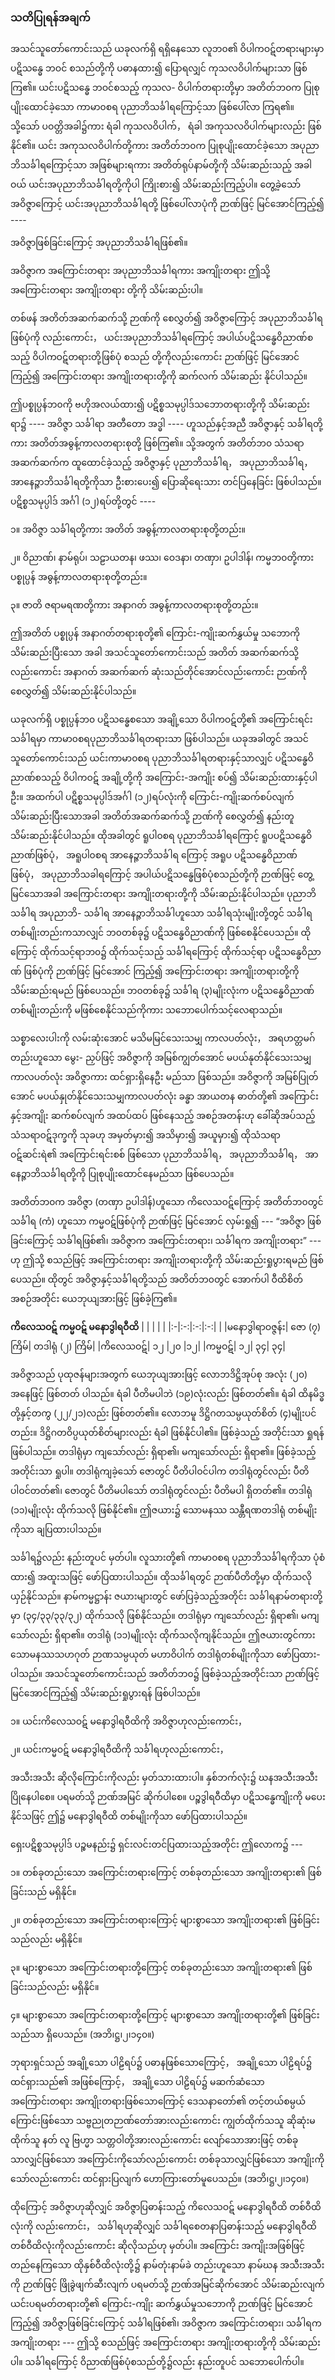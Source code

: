 ### သတိပြုရန်အချက်

အသင်သူတော်ကောင်းသည် ယခုလက်ရှိ ရရှိနေသော လူဘ၀၏ ဝိပါကဝဋ်တရားများမှာ ပဋိသန္ဓေ ဘဝင်
စသည်တို့ကို ပဓာနထား၍ ပြောရလျှင် ကုသလဝိပါက်များသာ ဖြစ်ကြ၏။ ယင်းပဋိသန္ဓေ ဘဝင်စသည့် ကုသလ-
ဝိပါက်တရားတို့မှာ အတိတ်ဘ၀က ပြုစုပျိုးထောင်ခဲ့သော ကာမာ၀စရ ပုညာဘိသင်္ခါရကြောင့်သာ ဖြစ်ပေါ်လာ
ကြရ၏။ သို့သော် ပဝတ္တိအခါ၌ကား ရံခါ ကုသလဝိပါက်， ရံခါ အကုသလဝိပါက်များလည်း ဖြစ်နိုင်၏။ ယင်း
အကုသလဝိပါက်တို့ကား အတိတ်ဘ၀က ပြုစုပျိုးထောင်ခဲ့သော အပုညာဘိသင်္ခါရကြောင့်သာ အဖြစ်များရကား
အတိတ်ရုပ်နာမ်တို့ကို သိမ်းဆည်းသည့် အခါဝယ် ယင်းအပုညာဘိသင်္ခါရတို့ကိုပါ ကြိုးစား၍ သိမ်းဆည်းကြည့်ပါ။
တွေ့ခဲ့သော် အဝိဇ္ဇာကြောင့် ယင်းအပုညာဘိသင်္ခါရတို့ ဖြစ်ပေါ်လာပုံကို ဉာဏ်ဖြင့် မြင်အောင်ကြည့်၍ ----

အဝိဇ္ဇာဖြစ်ခြင်းကြောင့် အပုညာဘိသင်္ခါရဖြစ်၏။

အဝိဇ္ဇာက အကြောင်းတရား အပုညာဘိသင်္ခါရကား အကျိုးတရား ဤသို့ အကြောင်းတရား အကျိုးတရား
တို့ကို သိမ်းဆည်းပါ။

တစ်ဖန် အတိတ်အဆက်ဆက်သို့ ဉာဏ်ကို စေလွှတ်၍ အဝိဇ္ဇာကြောင့် အပုညာဘိသင်္ခါရဖြစ်ပုံကို
လည်းကောင်း， ယင်းအပုညာဘိသင်္ခါရကြောင့် အပါယ်ပဋိသန္ဓေဝိညာဏ်စသည့် ဝိပါကဝဋ်တရားတို့ဖြစ်ပုံ စသည်
တို့ကိုလည်းကောင်း ဉာဏ်ဖြင့် မြင်အောင်ကြည့်၍ အကြောင်းတရား အကျိုးတရားတို့ကို ဆက်လက် သိမ်းဆည်း
နိုင်ပါသည်။

ဤပစ္စုပ္ပန်ဘ၀ကို ဗဟိုအလယ်ထား၍ ပဋိစ္စသမုပ္ပါဒ်သဘောတရားတို့ကို သိမ်းဆည်းရာ၌ ---- အဝိဇ္ဇာ
သင်္ခါရာ အတီတော အဒ္ဓါ ---- ဟူသည်နှင့်အညီ အဝိဇ္ဇာနှင့် သင်္ခါရတို့ကား အတိတ်အဓွန့်ကာလတရားစုတို့
ဖြစ်ကြ၏။ သို့အတွက် အတိတ်ဘ၀ သံသရာအဆက်ဆက်က ထူထောင်ခဲ့သည့် အဝိဇ္ဇာနှင့် ပုညာဘိသင်္ခါရ，
အပုညာဘိသင်္ခါရ， အာနေဉ္ဇာဘိသင်္ခါရတို့ကိုသာ ဦးစားပေး၍ ပြောဆိုရေးသား တင်ပြနေခြင်း ဖြစ်ပါသည်။
ပဋိစ္စသမုပ္ပါဒ် အင်္ဂါ (၁၂)ရပ်တို့တွင် ----

၁။ အဝိဇ္ဇာ သင်္ခါရတို့ကား အတိတ် အဓွန့်ကာလတရားစုတို့တည်း။

၂။ ဝိညာဏ်၊ နာမ်ရုပ်၊ သဠာယတန၊ ဖဿ၊ ဝေဒနာ၊ တဏှာ၊ ဥပါဒါန်၊ ကမ္မဘ၀တို့ကား ပစ္စုပ္ပန်
အဓွန့်ကာလတရားစုတို့တည်း။

၃။ ဇာတိ ဇရာမရဏတို့ကား အနာဂတ် အဓွန့်ကာလတရားစုတို့တည်း။

ဤအတိတ် ပစ္စုပ္ပန် အနာဂတ်တရားစုတို့၏ ကြောင်း-ကျိုးဆက်နွှယ်မှု သဘောကို သိမ်းဆည်းပြီးသော
အခါ အသင်သူတော်ကောင်းသည် အတိတ် အဆက်ဆက်သို့လည်းကောင်း အနာဂတ် အဆက်ဆက်
ဆုံးသည်တိုင်အောင်လည်းကောင်း ဉာဏ်ကိုစေလွှတ်၍ သိမ်းဆည်းနိုင်ပါသည်။

ယခုလက်ရှိ ပစ္စုပ္ပန်ဘ၀ ပဋိသန္ဓေစသော အချို့သော ဝိပါကဝဋ်တို့၏ အကြောင်းရင်း သင်္ခါရမှာ
ကာမာ၀စရပုညာဘိသင်္ခါရတရားသာ ဖြစ်ပါသည်။ ယခုအခါတွင် အသင်သူတော်ကောင်းသည် ယင်းကာမာ၀စရ
ပုညာဘိသင်္ခါရတရားနှင့်သာလျှင် ပဋိသန္ဓေဝိညာဏ်စသည့် ဝိပါကဝဋ် အချို့တို့ကို အကြောင်း-အကျိုး
စပ်၍ သိမ်းဆည်းထားနှင့်ပါဦး။ အထက်ပါ ပဋိစ္စသမုပ္ပါဒ်အင်္ဂါ (၁၂)ရပ်လုံးကို ကြောင်း-ကျိုးဆက်စပ်လျက်
သိမ်းဆည်းပြီးသောအခါ အတိတ်အဆက်ဆက်သို့ ဉာဏ်ကို စေလွှတ်၍ နည်းတူ သိမ်းဆည်းနိုင်ပါသည်။
ထိုအခါတွင် ရူပါ၀စရ ပုညာဘိသင်္ခါရကြောင့် ရူပပဋိသန္ဓေဝိညာဏ်ဖြစ်ပုံ， အရူပါ၀စရ အာနေဉ္ဇာဘိသင်္ခါရ
ကြောင့် အရူပ ပဋိသန္ဓေဝိညာဏ်ဖြစ်ပုံ， အပုညာဘိသခါရကြောင့် အပါယ်ပဋိသန္ဓေဖြစ်ပုံစသည်တို့ကို ဉာဏ်ဖြင့်
တွေ့မြင်သောအခါ အကြောင်းတရား အကျိုးတရားတို့ကို သိမ်းဆည်းနိုင်ပါသည်။ ပုညာဘိသင်္ခါရ အပုညာဘိ-
သင်္ခါရ အာနေဉ္ဇာဘိသင်္ခါဟူသော သင်္ခါရသုံးမျိုးတို့တွင် သင်္ခါရတစ်မျိုးတည်းကသာလျှင် ဘ၀တစ်ခု၌
ပဋိသန္ဓေဝိညာဏ်ကို ဖြစ်စေနိုင်ပေသည်။ ထိုကြောင့် ထိုက်သင့်ရာဘ၀၌ ထိုက်သင့်သည့် သင်္ခါရကြောင့်
ထိုက်သင့်ရာ ပဋိသန္ဓေဝိညာဏ် ဖြစ်ပုံကို ဉာဏ်ဖြင့် မြင်အောင် ကြည့်၍ အကြောင်းတရား အကျိုးတရားတို့ကို
သိမ်းဆည်းရမည် ဖြစ်ပေသည်။ ဘ၀တစ်ခု၌ သင်္ခါရ (၃)မျိုးလုံးက ပဋိသန္ဓေဝိညာဏ် တစ်မျိုးတည်းကို
မဖြစ်စေနိုင်သည်ကိုကား သဘောပေါက်သင့်လေရာသည်။

သစ္စာလေးပါးကို လမ်းဆုံးအောင် မသိမမြင်သေးသမျှ ကာလပတ်လုံး， အရဟတ္တမဂ်တည်းဟူသော မွေး-
ညှပ်ဖြင့် အဝိဇ္ဇာကို အမြစ်ကျွတ်အောင် မပယ်နုတ်နိုင်သေးသမျှ ကာလပတ်လုံး အဝိဇ္ဇာကား ထင်ရှားရှိနေဦး
မည်သာ ဖြစ်သည်။ အဝိဇ္ဇာကို အမြစ်ပြုတ်အောင် မပယ်နှုတ်နိုင်သေးသမျှကာလပတ်လုံး ခန္ဓာ အာယတန
ဓာတ်တို့၏ အကြောင်းနှင့်အကျိုး ဆက်စပ်လျက် အထပ်ထပ် ဖြစ်နေသည့် အစဉ်အတန်းဟု ခေါ်ဆိုအပ်သည့်
သံသရာဝဋ်ဒုက္ခကို သုခဟု အမှတ်မှား၍ အသိမှား၍ အယူမှား၍ ထိုသံသရာဝဋ်ဆင်းရဲ၏ အကြောင်းရင်းစစ်
ဖြစ်သော ပုညာဘိသင်္ခါရ， အပုညာဘိသင်္ခါရ， အာနေဉ္ဇာဘိသင်္ခါရတို့ကို ပြုစုပျိုးထောင်နေမည်သာ ဖြစ်ပေသည်။

အတိတ်ဘ၀က အဝိဇ္ဇာ (တဏှာ ဥပါဒါန်)ဟူသော ကိလေသဝဋ်ကြောင့် အတိတ်ဘ၀တွင် သင်္ခါရ (ကံ)
ဟူသော ကမ္မဝဋ်ဖြစ်ပုံကို ဉာဏ်ဖြင့် မြင်အောင် လှမ်းရှု၍ --- “အဝိဇ္ဇာ ဖြစ်ခြင်းကြောင့် သင်္ခါရဖြစ်၏၊ အဝိဇ္ဇာက
အကြောင်းတရား၊ သင်္ခါရက အကျိုးတရား” --- ဟု ဤသို့ စသည်ဖြင့် အကြောင်းတရား အကျိုးတရားတို့ကို
သိမ်းဆည်းရှုပွားရမည် ဖြစ်ပေသည်။ ထိုတွင် အဝိဇ္ဇာနှင့်သင်္ခါရတို့သည် အတိတ်ဘ၀တွင် အောက်ပါ ဝီထိစိတ်
အစဉ်အတိုင်း ယေဘုယျအားဖြင့် ဖြစ်ခဲ့ကြ၏။

**ကိလေသဝဋ် ကမ္မဝဋ် မနောဒွါရဝီထိ**
| | | | |
|:-|:-:|:-:|:-:|
| |မနောဒွါရာဝဇ္ဇန်း| ဇော (၇) ကြိမ်| တဒါရုံ (၂) ကြိမ်|
|ကိလေသဝဋ်| ၁၂ |၂၀ |၁၂|
|ကမ္မဝဋ်| ၁၂| ၃၄| ၃၄|

အဝိဇ္ဇာသည် ပုထုဇန်များအတွက် ယေဘုယျအားဖြင့် လောဘဒိဋ္ဌိအုပ်စု အလုံး (၂၀) အနေဖြင့် ဖြစ်တတ်
ပါသည်။ ရံခါ ပီတိမပါဘဲ (၁၉)လုံးလည်း ဖြစ်တတ်၏။ ရံခါ ထိနမိဒ္ဓတို့နှင့်တကွ (၂၂/၂၁)လည်း ဖြစ်တတ်၏။
လောဘမူ ဒိဋ္ဌိဂတသမ္ပယုတ်စိတ် (၄)မျိုးပင်တည်း။ ဒိဋ္ဌိဂတဝိပ္ပယုတ်စိတ်များလည်း ရံခါ ဖြစ်နိုင်ပါ၏။ ဖြစ်ခဲ့သည့်
အတိုင်းသာ ရှုရန် ဖြစ်ပါသည်။ တဒါရုံမှာ ကျသော်လည်း ရှိရာ၏၊ မကျသော်လည်း ရှိရာ၏။ ဖြစ်ခဲ့သည့်အတိုင်းသာ
ရှုပါ။ တဒါရုံကျခဲ့သော် ဇောတွင် ပီတိပါဝင်ပါက တဒါရုံတွင်လည်း ပီတိပါဝင်တတ်၏၊ ဇောတွင် ပီတိမပါသော်
တဒါရုံတွင်လည်း ပီတိမပါ ရှိတတ်၏။ တဒါရုံ (၁၁)မျိုးလုံး ထိုက်သလို ဖြစ်နိုင်၏။ ဤဇယား၌ သောမနဿ
သန္တီရဏတဒါရုံ တစ်မျိုးကိုသာ ချပြထားပါသည်။

သင်္ခါရ၌လည်း နည်းတူပင် မှတ်ပါ။ လူသားတို့၏ ကာမာ၀စရ ပုညာဘိသင်္ခါရကိုသာ ပုံစံထား၍
အထူးသဖြင့် ဖော်ပြထားပါသည်။ ထိုသင်္ခါရတွင် ဉာဏ်ပီတိတို့မှာ ထိုက်သလို ယှဉ်နိုင်သည်။ နာမ်ကမ္မဋ္ဌာန်း
ဇယားများတွင် ဖော်ပြခဲ့သည့်အတိုင်း သင်္ခါရနာမ်တရားတို့မှာ (၃၄/၃၃/၃၃/၃၂) ထိုက်သလို ဖြစ်နိုင်သည်။
တဒါရုံမှာ ကျသော်လည်း ရှိရာ၏၊ မကျသော်လည်း ရှိရာ၏။ တဒါရုံ (၁၁)မျိုးလုံး ထိုက်သလိုကျနိုင်သည်။
ဤဇယားတွင်ကား သောမနဿသဟဂုတ် ဉာဏသမ္ပယုတ် မဟာဝိပါက် တဒါရုံတစ်မျိုးကိုသာ ဖော်ပြထား-
ပါသည်။ အသင်သူတော်ကောင်းသည် အတိတ်ဘ၀၌ ဖြစ်ခဲ့သည့်အတိုင်းသာ ဉာဏ်ဖြင့် မြင်အောင်ကြည့်၍
သိမ်းဆည်းရှုပွားရန် ဖြစ်ပါသည်။

၁။ ယင်းကိလေသဝဋ် မနောဒွါရဝီထိကို အဝိဇ္ဇာဟုလည်းကောင်း，

၂။ ယင်းကမ္မဝဋ် မနောဒွါရဝီထိကို သင်္ခါရဟုလည်းကောင်း，

အသီးအသီး ဆိုလိုကြောင်းကိုလည်း မှတ်သားထားပါ။ နှစ်ဘက်လုံး၌ ဃနအသီးအသီး ပြိုနေပါစေ။
ပရမတ်သို့ ဉာဏ်အမြင် ဆိုက်ပါစေ။ ပဉ္စဒွါရဝီထိမှာ ပဋိသန္ဓေကျိုးကို မပေးနိုင်သဖြင့် ဤ၌ မနောဒွါရဝီထိ
တစ်မျိုးကိုသာ ဖော်ပြထားပါသည်။

ရှေးပဋိစ္စသမုပ္ပါဒ် ပဉ္စမနည်း၌ ရှင်းလင်းတင်ပြထားသည့်အတိုင်း ဤလောက၌ ---

၁။ တစ်ခုတည်းသော အကြောင်းတရားကြောင့် တစ်ခုတည်းသော အကျိုးတရား၏ ဖြစ်ခြင်းသည် မရှိနိုင်။

၂။ တစ်ခုတည်းသော အကြောင်းတရားကြောင့် များစွာသော အကျိုးတရား၏ ဖြစ်ခြင်းသည်လည်း မရှိနိုင်။

၃။ များစွာသော အကြောင်းတရားတို့ကြောင့် တစ်ခုတည်းသော အကျိုးတရား၏ ဖြစ်ခြင်းသည်လည်း မရှိနိုင်။

၄။ များစွာသော အကြောင်းတရားတို့ကြောင့် များစွာသော အကျိုးတရားတို့၏ ဖြစ်ခြင်းသည်သာ ရှိပေသည်။
<r>(အဘိ၊ဋ္ဌ၊၂၊၁၄၀။)</r>

ဘုရားရှင်သည် အချို့သော ပါဠိရပ်၌ ပဓာနဖြစ်သောကြောင့်， အချို့သော ပါဠိရပ်၌ ထင်ရှားသည်၏
အဖြစ်ကြောင့်， အချို့သော ပါဠိရပ်၌ မဆက်ဆံသော အကြောင်းတရား အကျိုးတရားဖြစ်သောကြောင့်
ဒေသနာတော်၏ တင့်တယ်စမ္ပယ်ကြောင်းဖြစ်သော သဗ္ဗညုတဉာဏ်တော်အားလည်းကောင်း ကျွတ်ထိုက်သသူ
ဆိုဆုံးမထိုက်သူ နတ် လူ ဗြဟ္မာ သတ္တဝါတို့အားလည်းကောင်း လျော်သောအားဖြင့် တစ်ခုသာလျှင်ဖြစ်သော
အကြောင်းကိုသော်လည်းကောင်း တစ်ခုသာလျှင်ဖြစ်သော အကျိုးကိုသော်လည်းကောင်း ထင်ရှားပြလျက်
ဟောကြားတော်မူပေသည်။ (အဘိ၊ဋ္ဌ၊၂၊၁၄၀။)

ထိုကြောင့် အဝိဇ္ဇာဟုဆိုလျှင် အဝိဇ္ဇာပြဓာန်းသည့် ကိလေသဝဋ် မနောဒွါရဝီထိ တစ်ဝီထိလုံးကို
လည်းကောင်း， သင်္ခါရဟုဆိုလျှင် သင်္ခါရစေတနာပြဓာန်းသည့် မနောဒွါရဝီထိ တစ်ဝီထိလုံးကိုလည်းကောင်း
ဆိုလိုသည်ဟု မှတ်ပါ။ အကြောင်း အကျိုးအဖြစ်ဖြင့် တည်နေကြသော ထိုနှစ်ဝီထိလုံးတို့၌ နာမ်တုံးနာမ်ခဲ
တည်းဟူသော နာမ်ဃန အသီးအသီးကို ဉာဏ်ဖြင့် ဖြိုခွဲဖျက်ဆီးလျက် ပရမတ်သို့ ဉာဏ်အမြင်ဆိုက်အောင်
သိမ်းဆည်းလျက် ယင်းပရမတ်တရားတို့၏ ကြောင်း-ကျိုး ဆက်နွှယ်မှုသဘောကို ဉာဏ်ဖြင့် မြင်အောင် ကြည့်၍
အဝိဇ္ဇာဖြစ်ခြင်းကြောင့် သင်္ခါရဖြစ်၏၊ အဝိဇ္ဇာက အကြောင်းတရား၊ သင်္ခါရက အကျိုးတရား --- ဤသို့ စသည်ဖြင့်
အကြောင်းတရား အကျိုးတရားတို့ကို သိမ်းဆည်းပါ။ သင်္ခါရကြောင့် ဝိညာဏ်ဖြစ်ပုံစသည်တို့၌လည်း နည်းတူပင်
သဘောပေါက်ပါ။

